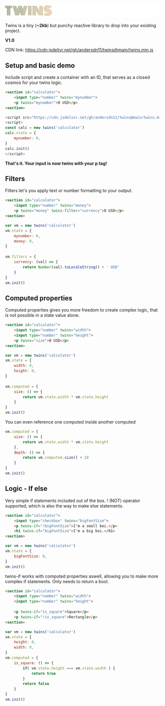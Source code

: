 ![alt text](https://github.com/andersdn11/twins/blob/main/twins.png?raw=true)

Twins is a tiny (**~2kb**) but punchy reactive library to drop into your existing project.

**V1.0**

CDN link: https://cdn.jsdelivr.net/gh/andersdn11/twins@main/twins.min.js

## Setup and basic demo

Include script and create a container with an ID, that serves as a closed cosmos for your twins logic.

```html
<section id="calculator">
	<input type="number" twins="mynumber">
	<p twins="mynumber">0 USD</p>
<section>
```
```javascript
<script src="https://cdn.jsdelivr.net/gh/andersdn11/twins@main/twins.min.js"></script>
<script>
const calc = new twins('calculator')
calc.state = {
	mynumber: 0,
}
calc.init()
</script>
```

**That's it. Your input is now twins with your p tag!**

## Filters
Filters let's you apply text or number formatting to your output.
```html
<section id="calculator">
	<input type="number" twins="money">
	<p twins="money" twins-filter="currency">0 USD</p>
<section>
```
```javascript
var vm = new twins('calculator')
vm.state = {
	mynumber: 0,
	money: 0,
}

vm.filters = {
	currency: (val) => {
		return Number(val).toLocaleString() + ' USD'
	}
}
vm.init()
```

## Computed properties
Computed properties gives you more freedom to create complex logic, that is not possible in a state value alone.
```html
<section id="calculator">
	<input type="number" twins="width">
	<input type="number" twins="height">
	<p twins="size">0 USD</p>
<section>
```
```javascript
var vm = new twins('calculator')
vm.state = {
	width: 0,
	height: 0,
}

vm.computed = {
	size: () => {
		return vm.state.width * vm.state.height
	}
}
vm.init()
```

You can even reference one computed inside another computed

```javascript
vm.computed = {
	size: () => {
		return vm.state.width * vm.state.height
	},
	depth: () => {
		return vm.computed.size() + 10
	}
}
vm.init()
```

## Logic - If else
Very simple if statements included out of the box. 
! (NOT) operator supported, which is also the way to make else statements.
```html
<section id="calculator">
	<input type="checkbox" twins="bigFontSize">
	<p twins-if="!bigFontSize">I'm a small boi.</p>
	<h1 twins-if="bigFontSize">I'm a big boi.</h1>
<section>
```
```javascript
var vm = new twins('calculator')
vm.state = {
	bigFontSize: 0,
}
vm.init()
```

twins-if works with computed properties aswell, allowing you to make more complex if statements. Only needs to return a bool.
```html
<section id="calculator">
	<input type="number" twins="width">
	<input type="number" twins="height">
	
	<p twins-if="is_square">Square</p>
	<p twins-if="!is_square">Rectangle</p>
<section>
```
```javascript
var vm = new twins('calculator')
vm.state = {
	height: 0,
	width: 0,
}
vm.computed = {
	is_square: () => {
		if( vm.state.height === vm.state.width ) {
			return true
		}
		return false
	}
}
vm.init()
```
